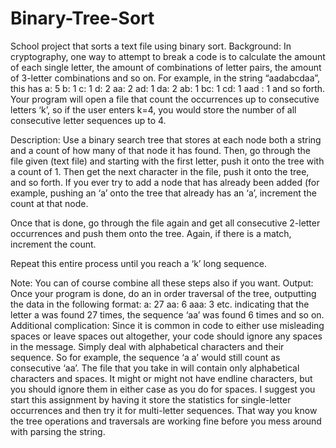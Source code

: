 # Binary-Tree-Sort
School project that sorts a text file using binary sort.
Background: In cryptography, one way to attempt to break a code is to calculate the amount of
each single letter, the amount of combinations of letter pairs, the amount of 3-letter combinations
and so on.
For example, in the string “aadabcdaa”, this has
a: 5
b: 1
c: 1
d: 2
aa: 2
ad: 1
da: 2
ab: 1
bc: 1
cd: 1
aad : 1
and so forth.
Your program will open a file that count the occurrences up to consecutive letters ‘k’, so if the
user enters k=4, you would store the number of all consecutive letter sequences up to 4.

Description: Use a binary search tree that stores at each node both a string and a count of how
many of that node it has found. Then, go through the file given (text file) and starting with the
first letter, push it onto the tree with a count of 1. Then get the next character in the file, push it
onto the tree, and so forth. If you ever try to add a node that has already been added (for
example, pushing an ‘a’ onto the tree that already has an ‘a’, increment the count at that node.

Once that is done, go through the file again and get all consecutive 2-letter occurrences
and push them onto the tree. Again, if there is a match, increment the count.

Repeat this entire process until you reach a ‘k’ long sequence.

Note: You can of course combine all these steps also if you want. 
Output: Once your program is done, do an in order traversal of the tree, outputting the data in
the following format:
a: 27
aa: 6
aaa: 3
etc.
indicating that the letter a was found 27 times, the sequence ‘aa’ was found 6 times and so on.
Additional complication: Since it is common in code to either use misleading spaces or leave
spaces out altogether, your code should ignore any spaces in the message. Simply deal with
alphabetical characters and their sequence. So for example, the sequence ‘a a’ would still count
as consecutive ‘aa’. The file that you take in will contain only alphabetical characters and spaces.
It might or might not have endline characters, but you should ignore them in either case as you
do for spaces.
I suggest you start this assignment by having it store the statistics for single-letter occurrences
and then try it for multi-letter sequences. That way you know the tree operations and traversals
are working fine before you mess around with parsing the string.
